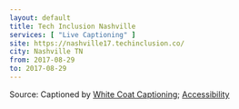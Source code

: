 ```yaml
---
layout: default
title: Tech Inclusion Nashville
services: [ "Live Captioning" ]
site: https://nashville17.techinclusion.co/
city: Nashville TN
from: 2017-08-29
to: 2017-08-29
---
```


Source: Captioned by [White Coat Captioning](http://www.whitecoatcaptioning.com/); [Accessibility](https://nashville17.techinclusion.co/)
